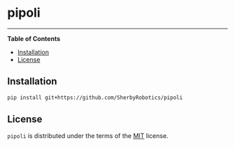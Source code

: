 # pipoli

-----

**Table of Contents**

- [Installation](#installation)
- [License](#license)

## Installation

```sh
pip install git+https://github.com/SherbyRobotics/pipoli
```

## License

`pipoli` is distributed under the terms of the [MIT](https://spdx.org/licenses/MIT.html) license.
